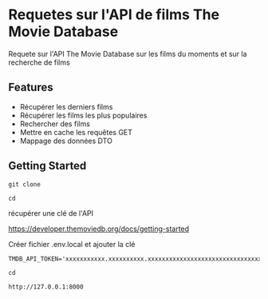 # Requetes sur l'API de films The Movie Database

Requete sur l'API The Movie Database sur les films du moments et sur la recherche de films

## Features

* Récupérer les derniers films
* Récupérer les films les plus populaires
* Rechercher des films
* Mettre en cache les requêtes GET
* Mappage des données DTO

## Getting Started

```console
git clone
```

```console
cd 
```
récupérer une clé de l'API 

https://developer.themoviedb.org/docs/getting-started

Créer fichier .env.local et ajouter la clé 

```console
TMDB_API_TOKEN='xxxxxxxxxxx.xxxxxxxxxx.xxxxxxxxxxxxxxxxxxxxxxxxxxxxxxxxxx'
```


```symfony server:start
cd 

http://127.0.0.1:8000